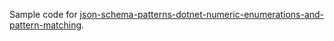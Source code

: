 Sample code for [json-schema-patterns-dotnet-numeric-enumerations-and-pattern-matching](https://endjin.com/blog/2024/05/json-schema-patterns-dotnet-numeric-enumerations-and-pattern-matching).
